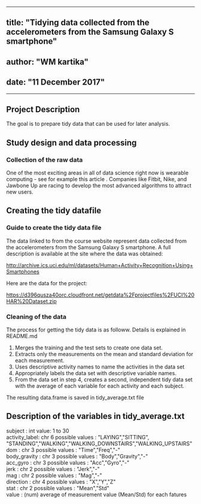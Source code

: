 
---
## title: "Tidying data collected from the accelerometers from the Samsung Galaxy S smartphone"
## author: "WM kartika"
## date: "11 December 2017"

---

## Project Description
The goal is to prepare tidy data that can be used for later analysis.

## Study design and data processing

### Collection of the raw data
One of the most exciting areas in all of data science right now is wearable computing - see for example this article . 
Companies like Fitbit, Nike, and Jawbone Up are racing to develop the most advanced algorithms to attract new users. 


## Creating the tidy datafile

### Guide to create the tidy data file
The data linked to from the course website represent data collected from the accelerometers from the Samsung Galaxy S smartphone. 
A full description is available at the site where the data was obtained:

http://archive.ics.uci.edu/ml/datasets/Human+Activity+Recognition+Using+Smartphones

Here are the data for the project:

https://d396qusza40orc.cloudfront.net/getdata%2Fprojectfiles%2FUCI%20HAR%20Dataset.zip


### Cleaning of the data
The process for getting the tidy data is as followw. Details is explained in README.md
1. Merges the training and the test sets to create one data set.
2. Extracts only the measurements on the mean and standard deviation for each measurement.
3. Uses descriptive activity names to name the activities in the data set
4. Appropriately labels the data set with descriptive variable names.
5. From the data set in step 4, creates a second, independent tidy data set with the average of each variable for each activity and each subject. 

The resulting data.frame is saved in tidy_average.txt file

## Description of the variables in  tidy_average.txt

subject       : int  value: 1 to 30 <br>
activity_label: chr  6 possible values : "LAYING","SITTING", "STANDING","WALKING","WALKING_DOWNSTAIRS","WALKING_UPSTAIRS" <br>
dom           : chr  3 possible values : "Time","Freq","-" <br>
body_gravity  : chr  3 possible values : "Body","Gravity","-" <br>
acc_gyro      : chr  3 possible values : "Acc","Gyro","-" <br>
jerk          : chr  2 possible values : "Jerk","-" <br>
mag           : chr  2 possible values : "Mag","-" <br>
direction     : chr  4 possible values : "X","Y","Z" <br>
stat          : chr  2 possible values : "Mean","Std" <br>
value         : (num) average of measurement value (Mean/Std) for each fatures <br>




